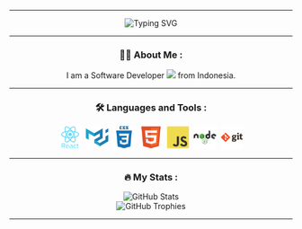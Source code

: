 
---

<div align="center">
  <img src="https://readme-typing-svg.herokuapp.com?font=Fira+Code&pause=1000&width=435&lines=Hacking+in+progress...;System+breach+imminent...;Access+granted!" alt="Typing SVG" />
</div>

<div align="center">
  
---

### :technologist: About Me :

I am a Software Developer <img src="https://media.giphy.com/media/WUlplcMpOCEmTGBtBW/giphy.gif" width="30"> from Indonesia.

---

### :hammer_and_wrench: Languages and Tools :

<div>
  <img src="https://github.com/devicons/devicon/blob/master/icons/react/react-original-wordmark.svg" title="React" alt="React" width="40" height="40"/>&nbsp;
  <img src="https://github.com/devicons/devicon/blob/master/icons/materialui/materialui-original.svg" title="Material UI" alt="Material UI" width="40" height="40"/>&nbsp;
  <img src="https://github.com/devicons/devicon/blob/master/icons/css3/css3-plain-wordmark.svg"  title="CSS3" alt="CSS" width="40" height="40"/>&nbsp;
  <img src="https://github.com/devicons/devicon/blob/master/icons/html5/html5-original.svg" title="HTML5" alt="HTML" width="40" height="40"/>&nbsp;
  <img src="https://github.com/devicons/devicon/blob/master/icons/javascript/javascript-original.svg" title="JavaScript" alt="JavaScript" width="40" height="40"/>&nbsp;
  <img src="https://github.com/devicons/devicon/blob/master/icons/nodejs/nodejs-original-wordmark.svg" title="NodeJS" alt="NodeJS" width="40" height="40"/>&nbsp;
  <img src="https://github.com/devicons/devicon/blob/master/icons/git/git-original-wordmark.svg" title="Git" **alt="Git" width="40" height="40"/>
</div>

---

### :fire: My Stats :


<div align="center">
  <img src="https://github-readme-stats.vercel.app/api?username=xameswara&show_icons=true&theme=radical" alt="GitHub Stats" />
</div>

<div align="center">
  <img src="https://github-profile-trophy.vercel.app/?username=xameswara&theme=onedark&column=7" alt="GitHub Trophies" />
</div>

---
